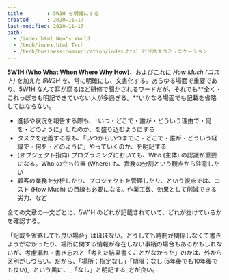 ```yaml
---
title        : 5W1H を明確にする
created      : 2020-11-17
last-modified: 2020-11-17
path:
  - /index.html Neo's World
  - /tech/index.html Tech
  - /tech/business-communication/index.html ビジネスコミュニケーション
---
```


**5W1H (Who What When Where Why How)**、およびこれに _How Much (コスト)_ を加えた _5W2H_ を、常に明確にし、文書化する。あらゆる場面で重要であり、5W1H なんて耳が腐るほど研修で聞かされるワードだが、それでも**全く・これっぽちも明記できていない人が多過ぎる。**いかなる場面でも記載を省略してはならない。

- 進捗や状況を報告する際も、「いつ・どこで・誰が・どういう理由で・何を・どのように」したのか、を盛り込むようにする
- タスクを定義する際も、「いつからいつまでに・どこで・誰が・どういう経緯で・何を・どのように」やっていくのか、を明記する
- (オブジェクト指向) プログラミングにおいても、Who (主体) の認識が重要になる。Who の立ち位置 (Where) も、責務の分割という観点から注意したい
- 顧客の業務を分析したり、プロジェクトを管理したり、という視点では、コスト (How Much) の目線も必要になる。作業工数、効果として削減できる労力、など

全ての文章の一文ごとに、5W1H のどれが記載されていて、どれが抜けているかを確認する。

「記載を省略しても良い場合」はほぼない。どうしても時制が関係しなくて書きようがなかったり、場所に関する情報が存在しない事柄の場合もあるかもしれないが、考慮漏れ・書き忘れと「考えた結果書くことがなかった」のかは、外から区別がしづらい。だから、「場所：指定なし」「期限：なし (5年後でも10年後でも良い)」という風に、_「なし」と明記する_方が良い。
